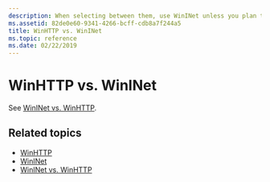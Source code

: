 ```yaml
---
description: When selecting between them, use WinINet unless you plan to run within a service or service-like process that requires impersonation and session isolation.
ms.assetid: 82de0e60-9341-4266-bcff-cdb8a7f244a5
title: WinHTTP vs. WinINet
ms.topic: reference
ms.date: 02/22/2019
---
```


# WinHTTP vs. WinINet

See [WinINet vs. WinHTTP](/windows/desktop/wininet/wininet-vs-winhttp). 

## Related topics

* [WinHTTP](/windows/desktop/WinHttp/winhttp-start-page)
* [WinINet](/windows/desktop/WinInet/about-wininet)
* [WinINet vs. WinHTTP](/windows/desktop/wininet/wininet-vs-winhttp)
